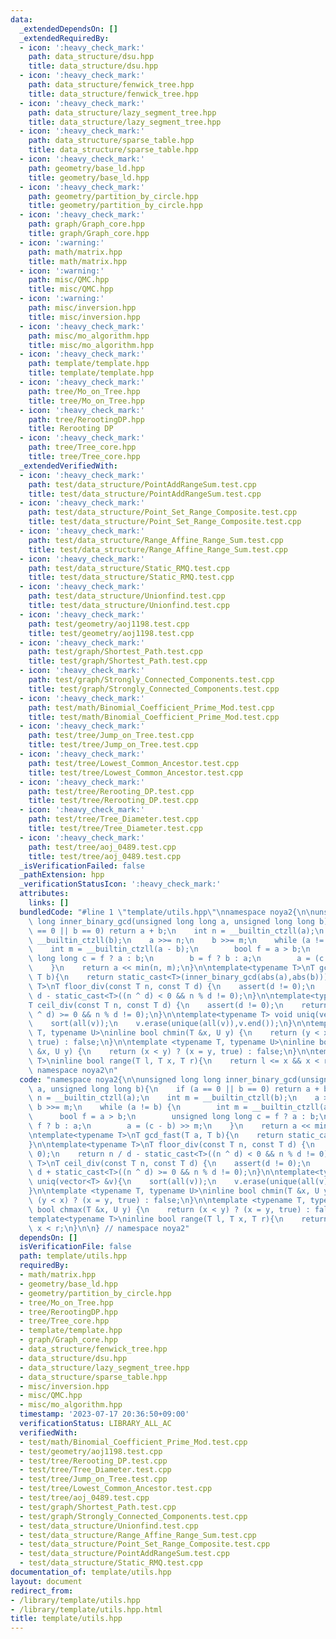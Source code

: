 ```yaml
---
data:
  _extendedDependsOn: []
  _extendedRequiredBy:
  - icon: ':heavy_check_mark:'
    path: data_structure/dsu.hpp
    title: data_structure/dsu.hpp
  - icon: ':heavy_check_mark:'
    path: data_structure/fenwick_tree.hpp
    title: data_structure/fenwick_tree.hpp
  - icon: ':heavy_check_mark:'
    path: data_structure/lazy_segment_tree.hpp
    title: data_structure/lazy_segment_tree.hpp
  - icon: ':heavy_check_mark:'
    path: data_structure/sparse_table.hpp
    title: data_structure/sparse_table.hpp
  - icon: ':heavy_check_mark:'
    path: geometry/base_ld.hpp
    title: geometry/base_ld.hpp
  - icon: ':heavy_check_mark:'
    path: geometry/partition_by_circle.hpp
    title: geometry/partition_by_circle.hpp
  - icon: ':heavy_check_mark:'
    path: graph/Graph_core.hpp
    title: graph/Graph_core.hpp
  - icon: ':warning:'
    path: math/matrix.hpp
    title: math/matrix.hpp
  - icon: ':warning:'
    path: misc/QMC.hpp
    title: misc/QMC.hpp
  - icon: ':warning:'
    path: misc/inversion.hpp
    title: misc/inversion.hpp
  - icon: ':heavy_check_mark:'
    path: misc/mo_algorithm.hpp
    title: misc/mo_algorithm.hpp
  - icon: ':heavy_check_mark:'
    path: template/template.hpp
    title: template/template.hpp
  - icon: ':heavy_check_mark:'
    path: tree/Mo_on_Tree.hpp
    title: tree/Mo_on_Tree.hpp
  - icon: ':heavy_check_mark:'
    path: tree/RerootingDP.hpp
    title: Rerooting DP
  - icon: ':heavy_check_mark:'
    path: tree/Tree_core.hpp
    title: tree/Tree_core.hpp
  _extendedVerifiedWith:
  - icon: ':heavy_check_mark:'
    path: test/data_structure/PointAddRangeSum.test.cpp
    title: test/data_structure/PointAddRangeSum.test.cpp
  - icon: ':heavy_check_mark:'
    path: test/data_structure/Point_Set_Range_Composite.test.cpp
    title: test/data_structure/Point_Set_Range_Composite.test.cpp
  - icon: ':heavy_check_mark:'
    path: test/data_structure/Range_Affine_Range_Sum.test.cpp
    title: test/data_structure/Range_Affine_Range_Sum.test.cpp
  - icon: ':heavy_check_mark:'
    path: test/data_structure/Static_RMQ.test.cpp
    title: test/data_structure/Static_RMQ.test.cpp
  - icon: ':heavy_check_mark:'
    path: test/data_structure/Unionfind.test.cpp
    title: test/data_structure/Unionfind.test.cpp
  - icon: ':heavy_check_mark:'
    path: test/geometry/aoj1198.test.cpp
    title: test/geometry/aoj1198.test.cpp
  - icon: ':heavy_check_mark:'
    path: test/graph/Shortest_Path.test.cpp
    title: test/graph/Shortest_Path.test.cpp
  - icon: ':heavy_check_mark:'
    path: test/graph/Strongly_Connected_Components.test.cpp
    title: test/graph/Strongly_Connected_Components.test.cpp
  - icon: ':heavy_check_mark:'
    path: test/math/Binomial_Coefficient_Prime_Mod.test.cpp
    title: test/math/Binomial_Coefficient_Prime_Mod.test.cpp
  - icon: ':heavy_check_mark:'
    path: test/tree/Jump_on_Tree.test.cpp
    title: test/tree/Jump_on_Tree.test.cpp
  - icon: ':heavy_check_mark:'
    path: test/tree/Lowest_Common_Ancestor.test.cpp
    title: test/tree/Lowest_Common_Ancestor.test.cpp
  - icon: ':heavy_check_mark:'
    path: test/tree/Rerooting_DP.test.cpp
    title: test/tree/Rerooting_DP.test.cpp
  - icon: ':heavy_check_mark:'
    path: test/tree/Tree_Diameter.test.cpp
    title: test/tree/Tree_Diameter.test.cpp
  - icon: ':heavy_check_mark:'
    path: test/tree/aoj_0489.test.cpp
    title: test/tree/aoj_0489.test.cpp
  _isVerificationFailed: false
  _pathExtension: hpp
  _verificationStatusIcon: ':heavy_check_mark:'
  attributes:
    links: []
  bundledCode: "#line 1 \"template/utils.hpp\"\nnamespace noya2{\n\nunsigned long\
    \ long inner_binary_gcd(unsigned long long a, unsigned long long b){\n    if (a\
    \ == 0 || b == 0) return a + b;\n    int n = __builtin_ctzll(a);\n    int m =\
    \ __builtin_ctzll(b);\n    a >>= n;\n    b >>= m;\n    while (a != b) {\n    \
    \    int m = __builtin_ctzll(a - b);\n        bool f = a > b;\n        unsigned\
    \ long long c = f ? a : b;\n        b = f ? b : a;\n        a = (c - b) >> m;\n\
    \    }\n    return a << min(n, m);\n}\n\ntemplate<typename T>\nT gcd_fast(T a,\
    \ T b){\n    return static_cast<T>(inner_binary_gcd(abs(a),abs(b)));\n}\n\ntemplate<typename\
    \ T>\nT floor_div(const T n, const T d) {\n    assert(d != 0);\n    return n /\
    \ d - static_cast<T>((n ^ d) < 0 && n % d != 0);\n}\n\ntemplate<typename T>\n\
    T ceil_div(const T n, const T d) {\n    assert(d != 0);\n    return n / d + static_cast<T>((n\
    \ ^ d) >= 0 && n % d != 0);\n}\n\ntemplate<typename T> void uniq(vector<T> &v){\n\
    \    sort(all(v));\n    v.erase(unique(all(v)),v.end());\n}\n\ntemplate <typename\
    \ T, typename U>\ninline bool chmin(T &x, U y) {\n    return (y < x) ? (x = y,\
    \ true) : false;\n}\n\ntemplate <typename T, typename U>\ninline bool chmax(T\
    \ &x, U y) {\n    return (x < y) ? (x = y, true) : false;\n}\n\ntemplate<typename\
    \ T>\ninline bool range(T l, T x, T r){\n    return l <= x && x < r;\n}\n\n} //\
    \ namespace noya2\n"
  code: "namespace noya2{\n\nunsigned long long inner_binary_gcd(unsigned long long\
    \ a, unsigned long long b){\n    if (a == 0 || b == 0) return a + b;\n    int\
    \ n = __builtin_ctzll(a);\n    int m = __builtin_ctzll(b);\n    a >>= n;\n   \
    \ b >>= m;\n    while (a != b) {\n        int m = __builtin_ctzll(a - b);\n  \
    \      bool f = a > b;\n        unsigned long long c = f ? a : b;\n        b =\
    \ f ? b : a;\n        a = (c - b) >> m;\n    }\n    return a << min(n, m);\n}\n\
    \ntemplate<typename T>\nT gcd_fast(T a, T b){\n    return static_cast<T>(inner_binary_gcd(abs(a),abs(b)));\n\
    }\n\ntemplate<typename T>\nT floor_div(const T n, const T d) {\n    assert(d !=\
    \ 0);\n    return n / d - static_cast<T>((n ^ d) < 0 && n % d != 0);\n}\n\ntemplate<typename\
    \ T>\nT ceil_div(const T n, const T d) {\n    assert(d != 0);\n    return n /\
    \ d + static_cast<T>((n ^ d) >= 0 && n % d != 0);\n}\n\ntemplate<typename T> void\
    \ uniq(vector<T> &v){\n    sort(all(v));\n    v.erase(unique(all(v)),v.end());\n\
    }\n\ntemplate <typename T, typename U>\ninline bool chmin(T &x, U y) {\n    return\
    \ (y < x) ? (x = y, true) : false;\n}\n\ntemplate <typename T, typename U>\ninline\
    \ bool chmax(T &x, U y) {\n    return (x < y) ? (x = y, true) : false;\n}\n\n\
    template<typename T>\ninline bool range(T l, T x, T r){\n    return l <= x &&\
    \ x < r;\n}\n\n} // namespace noya2"
  dependsOn: []
  isVerificationFile: false
  path: template/utils.hpp
  requiredBy:
  - math/matrix.hpp
  - geometry/base_ld.hpp
  - geometry/partition_by_circle.hpp
  - tree/Mo_on_Tree.hpp
  - tree/RerootingDP.hpp
  - tree/Tree_core.hpp
  - template/template.hpp
  - graph/Graph_core.hpp
  - data_structure/fenwick_tree.hpp
  - data_structure/dsu.hpp
  - data_structure/lazy_segment_tree.hpp
  - data_structure/sparse_table.hpp
  - misc/inversion.hpp
  - misc/QMC.hpp
  - misc/mo_algorithm.hpp
  timestamp: '2023-07-17 20:36:50+09:00'
  verificationStatus: LIBRARY_ALL_AC
  verifiedWith:
  - test/math/Binomial_Coefficient_Prime_Mod.test.cpp
  - test/geometry/aoj1198.test.cpp
  - test/tree/Rerooting_DP.test.cpp
  - test/tree/Tree_Diameter.test.cpp
  - test/tree/Jump_on_Tree.test.cpp
  - test/tree/Lowest_Common_Ancestor.test.cpp
  - test/tree/aoj_0489.test.cpp
  - test/graph/Shortest_Path.test.cpp
  - test/graph/Strongly_Connected_Components.test.cpp
  - test/data_structure/Unionfind.test.cpp
  - test/data_structure/Range_Affine_Range_Sum.test.cpp
  - test/data_structure/Point_Set_Range_Composite.test.cpp
  - test/data_structure/PointAddRangeSum.test.cpp
  - test/data_structure/Static_RMQ.test.cpp
documentation_of: template/utils.hpp
layout: document
redirect_from:
- /library/template/utils.hpp
- /library/template/utils.hpp.html
title: template/utils.hpp
---
```

